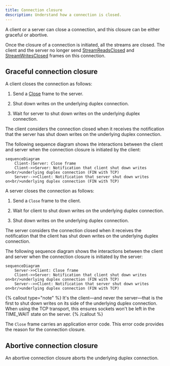 ```yaml
---
title: Connection closure
description: Understand how a connection is closed.
---
```


A client or a server can close a connection, and this closure can be either graceful or abortive.

Once the closure of a connection is initiated, all the streams are closed. The client and the server no longer send
[StreamReadsClosed] and [StreamWritesClosed] frames on this connection.

## Graceful connection closure

A client closes the connection as follows:

1. Send a [Close] frame to the server.

2. Shut down writes on the underlying duplex connection.

3. Wait for server to shut down writes on the underlying duplex connection.

The client considers the connection closed when it receives the notification that the server has shut down writes on the
underlying duplex connection.

The following sequence diagram shows the interactions between the client and server when the connection closure is
initiated by the client:

```mermaid
sequenceDiagram
    Client-)Server: Close frame
    Client->>Server: Notification that client shut down writes on<br/>underlying duplex connection (FIN with TCP)
    Server-->>Client: Notification that server shut down writes on<br/>underlying duplex connection (FIN with TCP)
```

A server closes the connection as follows:

1. Send a `Close` frame to the client.

2. Wait for client to shut down writes on the underlying duplex connection.

3. Shut down writes on the underlying duplex connection.

The server considers the connection closed when it receives the notification that the client has shut down writes on the
underlying duplex connection.

The following sequence diagram shows the interactions between the client and server when the connection closure is
initiated by the server:

```mermaid
sequenceDiagram
    Server->>Client: Close frame
    Client->>Server: Notification that client shut down writes on<br/>underlying duplex connection (FIN with TCP)
    Server-->>Client: Notification that server shut down writes on<br/>underlying duplex connection (FIN with TCP)
```

{% callout type="note" %}
It's the client—and never the server—that is the first to shut down writes on its side of the underlying duplex
connection. When using the TCP transport, this ensures sockets won't be left in the TIME_WAIT state on the server.
{% /callout %}

The `Close` frame carries an application error code. This error code provides the reason for the connection closure.

## Abortive connection closure

An abortive connection closure aborts the underlying duplex connection.

[Close]: protocol-frames#close-frame
[StreamReadsClosed]: protocol-frames#streamreadsclosed-and-streamwritesclosed-frames
[StreamWritesClosed]: protocol-frames#streamreadsclosed-and-streamwritesclosed-frames
